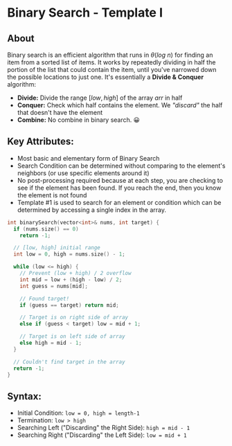 # Binary Search - Template I

## **About**

Binary search is an efficient algorithm that runs in $\theta(log \ n)$ for finding an item from a sorted list of items. It works by repeatedly dividing in half the portion of the list that could contain the item, until you've narrowed down the possible locations to just one. It's essentially a **Divide & Conquer** algorithm:

- **Divide:** Divide the range $[low, high]$ of the array $arr$ in half
- **Conquer:** Check which half contains the element. We _"discard"_ the half that doesn't have the element
- **Combine:** No combine in binary search. 😀

## **Key Attributes:**

- Most basic and elementary form of Binary Search
- Search Condition can be determined without comparing to the element's neighbors (or use specific elements around it)
- No post-processing required because at each step, you are checking to see if the element has been found. If you reach the end, then you know the element is not found
- Template #1 is used to search for an element or condition which can be determined by accessing a single index in the array.

```cpp
int binarySearch(vector<int>& nums, int target) {
  if (nums.size() == 0)
    return -1;

  // [low, high] initial range
  int low = 0, high = nums.size() - 1;

  while (low <= high) {
    // Prevent (low + high) / 2 overflow
    int mid = low + (high - low) / 2;
    int guess = nums[mid];

    // Found target!
    if (guess == target) return mid;

    // Target is on right side of array
    else if (guess < target) low = mid + 1;

    // Target is on left side of array
    else high = mid - 1;
  }

  // Couldn't find target in the array
  return -1;
}
```

## **Syntax:**

- Initial Condition: `low = 0, high = length-1`
- Termination: `low > high`
- Searching Left ("Discarding" the Right Side): `high = mid - 1`
- Searching Right ("Discarding" the Left Side): `low = mid + 1`
